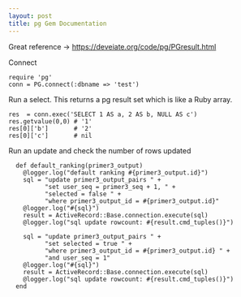 ```yaml
---
layout: post
title: pg Gem Documentation
---
```



Great reference -> https://deveiate.org/code/pg/PGresult.html

Connect

```
require 'pg'
conn = PG.connect(:dbname => 'test')
```

Run a select. This returns a pg result set which is like a Ruby array.

```
res  = conn.exec('SELECT 1 AS a, 2 AS b, NULL AS c')
res.getvalue(0,0) # '1'
res[0]['b']       # '2'
res[0]['c']       # nil
```

Run an update and check the number of rows updated

```
  def default_ranking(primer3_output)
    @logger.log("default ranking #{primer3_output.id}")
    sql = "update primer3_output_pairs " +
          "set user_seq = primer3_seq + 1, " +
          "selected = false " +
          "where primer3_output_id = #{primer3_output.id}"
    @logger.log("#{sql}")
    result = ActiveRecord::Base.connection.execute(sql)
    @logger.log("sql update rowcount: #{result.cmd_tuples()}")   
    
    sql = "update primer3_output_pairs " +
          "set selected = true " +
          "where primer3_output_id = #{primer3_output.id} " +
          "and user_seq = 1"
    @logger.log("#{sql}")
    result = ActiveRecord::Base.connection.execute(sql)
    @logger.log("sql update rowcount: #{result.cmd_tuples()}")        
  end
```
